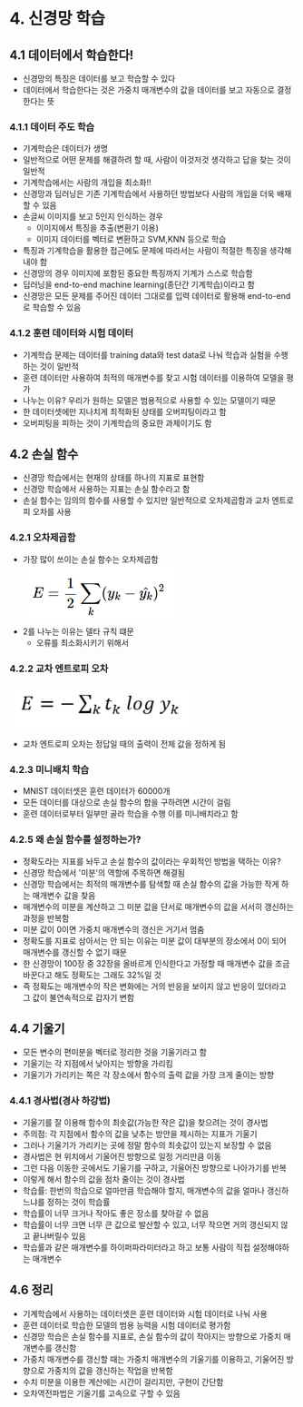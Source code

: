 # 4. 신경망 학습  

## 4.1 데이터에서 학습한다!  
* 신경망의 특징은 데이터를 보고 학습할 수 있다  
* 데이터에서 학습한다는 것은 가중치 매개변수의 값을 데이터를 보고 자동으로 결정한다는 뜻  

### 4.1.1 데이터 주도 학습  
* 기계학습은 데이터가 생명  
* 일반적으로 어떤 문제를 해결하려 할 때, 사람이 이것저것 생각하고 답을 찾는 것이 일반적  
* 기계학습에서는 사람의 개입을 최소화!!  
* 신경망과 딥러닝은 기존 기계학습에서 사용하던 방법보다 사람의 개입을 더욱 배재할 수 있음  
* 손글씨 이미지를 보고 5인지 인식하는 경우  
    * 이미지에서 특징을 추출(변환기 이용)  
    * 이미지 데이터를 벡터로 변환하고 SVM,KNN 등으로 학습  
* 특징과 기계학습을 활용한 접근에도 문제에 따라서는 사람이 적절한 특징을 생각해내야 함  
* 신경망의 경우 이미지에 포함된 중요한 특징까지 기계가 스스로 학습함  
* 딥러닝을 end-to-end machine learning(종단간 기계학습)이라고 함
* 신경망은 모든 문제를 주어진 데이터 그대로를 입력 데이터로 활용해 end-to-end로 학습할 수 있음  

### 4.1.2 훈련 데이터와 시험 데이터  
* 기계학습 문제는 데이터를 training data와 test data로 나눠 학습과 실험을 수행하는 것이 일반적  
* 훈련 데이터만 사용하여 최적의 매개변수를 찾고 시험 데이터를 이용하여 모델을 평가  
* 나누는 이유? 우리가 원하는 모델은 범용적으로 사용할 수 있는 모델이기 때문  
* 한 데이터셋에만 지나치게 최적화된 상태를 오버피팅이라고 함  
* 오버피팅을 피하는 것이 기계학습의 중요한 과제이기도 함  

## 4.2 손실 함수  
* 신경망 학습에서는 현재의 상태를 하나의 지표로 표현함  
* 신경망 학습에서 사용하는 지표는 손실 함수라고 함  
* 손실 함수는 임의의 함수를 사용할 수 있지만 일반적으로 오차제곱함과 교차 엔트로피 오차를 사용  

### 4.2.1 오차제곱함  
* 가장 많이 쓰이는 손실 함수는 오차제곱함  
![](2022-07-20-10-04-39.png)
* 2를 나누는 이유는 델타 규칙 떄문  
    * 오류를 최소화시키기 위해서  

### 4.2.2 교차 엔트로피 오차  
![](2022-07-20-10-08-06.png)  
* 교차 엔트로피 오차는 정답일 때의 출력이 전체 값을 정하게 됨  

### 4.2.3 미니배치 학습  
* MNIST 데이터셋은 훈련 데이터가 60000개  
* 모든 데이터를 대상으로 손실 함수의 합을 구하려면 시간이 걸림  
* 훈련 데이터로부터 일부만 골라 학습을 수행 이를 미니배치라고 함  

### 4.2.5 왜 손실 함수를 설정하는가?  
* 정확도라는 지표를 놔두고 손실 함수의 값이라는 우회적인 방법을 택하는 이유?  
* 신경망 학습에서 '미분'의 역할에 주목하면 해결됨  
* 신경망 학습에서는 최적의 매개변수를 탐색할 때 손실 함수의 값을 가능한 작게 하는 매개변수 값을 찾음  
* 매개변수의 미분을 계산하고 그 미분 값을 단서로 매개변수의 값을 서서히 갱신하는 과정을 반복함  
* 미분 값이 0이면 가중치 매개변수의 갱신은 거기서 멈춤  
* 정확도를 지표로 삼아서는 안 되는 이유는 미분 값이 대부분의 장소에서 0이 되어 매개변수를 갱신할 수 없기 때문  
* 한 신경망이 100장 중 32장을 올바르게 인식한다고 가정할 때 매개변수 값을 조금 바꾼다고 해도 정확도는 그래도 32%일 것  
* 즉 정확도는 매개변수의 작은 변화에는 거의 반응을 보이지 않고 반응이 있더라고 그 값이 불연속적으로 갑자기 변함  

## 4.4 기울기  
* 모든 변수의 편미분을 벡터로 정리한 것을 기울기라고 함  
* 기울기는 각 지점에서 낮아지는 방향을 가리킴  
* 기울기가 가리키는 쪽은 각 장소에서 함수의 출력 값을 가장 크게 줄이는 방향  

### 4.4.1 경사법(경사 하강법)  
* 기울기를 잘 이용해 함수의 최솟값(가능한 작은 값)을 찾으려는 것이 경사법  
* 주의점: 각 지점에서 함수의 값을 낮추는 방안을 제시하는 지표가 기울기  
* 그러나 기울기가 가리키는 곳에 정말 함수의 최솟값이 있는지 보장할 수 없음  
* 경사법은 현 위치에서 기울어진 방향으로 일정 거리만큼 이동  
* 그런 다음 이동한 곳에서도 기울기를 구하고, 기울어진 방향으로 나아가기를 반복  
* 이렇게 해서 함수의 값을 점차 줄이는 것이 경사법  
* 학습률: 한번의 학습으로 얼마만큼 학습해야 할지, 매개변수의 값을 얼마나 갱신하느냐를 정하는 것이 학습률  
* 학습률이 너무 크거나 작아도 좋은 장소를 찾아갈 수 없음  
* 학습률이 너무 크면 너무 큰 값으로 발산할 수 있고, 너무 작으면 거의 갱신되지 않고 끝나버릴수 있음  
* 학습률과 같은 매개변수를 하이퍼파라미터라고 하고 보통 사람이 직접 설정해야하는 매개변수  

## 4.6 정리  
* 기계학습에서 사용하는 데이터셋은 훈련 데이터와 시험 데이터로 나눠 사용  
* 훈련 데이터로 학습한 모델의 범용 능력을 시험 데이터로 평가함  
* 신경망 학습은 손실 함수를 지표로, 손실 함수의 값이 작아지는 방향으로 가중치 매개변수를 갱신함  
* 가중치 매개변수를 갱신할 때는 가중치 매개변수의 기울기를 이용하고, 기울어진 방향으로 가중치의 값을 갱신하는 작업을 반복함  
* 수치 미분을 이용한 계산에는 시간이 걸리지만, 구현이 간단함  
* 오차역전파법은 기울기를 고속으로 구할 수 있음  